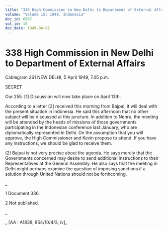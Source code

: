 ```yaml
---
title: "338 High Commission in New Delhi to Department of External Affairs"
volume: "Volume 15: 1949, Indonesia"
doc_id: 6507
vol_id: 15
doc_date: 1949-04-05
---
```


# 338 High Commission in New Delhi to Department of External Affairs

Cablegram 261 NEW DELHI, 5 April 1949, 7.05 p.m.

SECRET

Our 255. [1] Discussion will now take place on April 13th.

According to a letter [2] received this morning from Bajpai, it will deal with the present situation in Indonesia. He said this afternoon that no other subject will be discussed at this juncture. In addition to Nehru, the meeting will be attended by the heads of missions of those governments participating in the Indonesian conference last January, who are diplomatically represented in Delhi. On the assumption that you will approve, the High Commissioner and Kevin propose to attend. If you have any instructions, we should be glad to receive them.

(2) Bajpai is not very precise about the agenda. He says merely that the Governments concerned may desire to send additional instructions to their Representatives at the General Assembly. He also says that the meeting in Delhi might perhaps examine the question of imposing sanctions if a solution through United Nations should not be forthcoming.

_

1 Document 336.

2 Not published.

_

_ [AA : A1838, 854/10/4/3, iv]_
